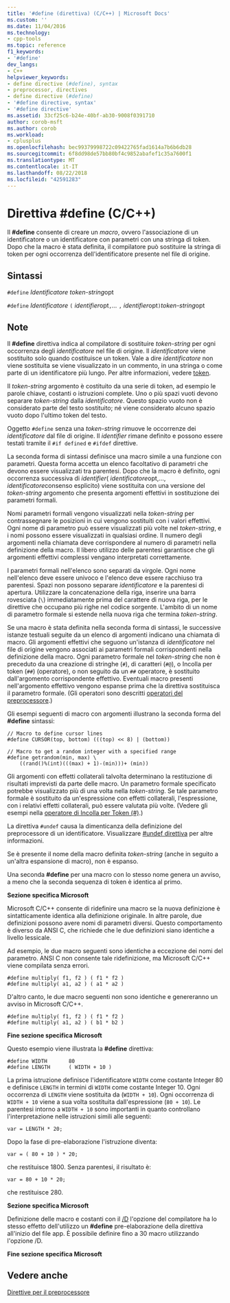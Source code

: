 ```yaml
---
title: '#define (direttiva) (C/C++) | Microsoft Docs'
ms.custom: ''
ms.date: 11/04/2016
ms.technology:
- cpp-tools
ms.topic: reference
f1_keywords:
- '#define'
dev_langs:
- C++
helpviewer_keywords:
- define directive (#define), syntax
- preprocessor, directives
- define directive (#define)
- '#define directive, syntax'
- '#define directive'
ms.assetid: 33cf25c6-b24e-40bf-ab30-9008f0391710
author: corob-msft
ms.author: corob
ms.workload:
- cplusplus
ms.openlocfilehash: bec99379998722c09422765fad1614a7b6b6db28
ms.sourcegitcommit: 6f8dd98de57bb80bf4c9852abafef1c35a7600f1
ms.translationtype: MT
ms.contentlocale: it-IT
ms.lasthandoff: 08/22/2018
ms.locfileid: "42591283"
---
```

# <a name="define-directive-cc"></a>Direttiva #define (C/C++)
Il **#define** consente di creare un *macro*, ovvero l'associazione di un identificatore o un identificatore con parametri con una stringa di token. Dopo che la macro è stata definita, il compilatore può sostituire la stringa di token per ogni occorrenza dell'identificatore presente nel file di origine.  
  
## <a name="syntax"></a>Sintassi

`#define` *Identificatore* *token-string*opt  
  
`#define` *Identificatore* `(` *identifier*opt`,`*...*  `,` *identifier*opt`)`*token-string*opt  
  
## <a name="remarks"></a>Note  
 
Il **#define** direttiva indica al compilatore di sostituire *token-string* per ogni occorrenza degli *identificatore* nel file di origine. Il *identificatore* viene sostituito solo quando costituisce un token. Vale a dire *identificatore* non viene sostituita se viene visualizzato in un commento, in una stringa o come parte di un identificatore più lungo. Per altre informazioni, vedere [token](../cpp/tokens-cpp.md).  
  
Il *token-string* argomento è costituito da una serie di token, ad esempio le parole chiave, costanti o istruzioni complete. Uno o più spazi vuoti devono separare *token-string* dalla *identificatore*. Questo spazio vuoto non è considerato parte del testo sostituito; né viene considerato alcuno spazio vuoto dopo l'ultimo token del testo.  
  
Oggetto `#define` senza una *token-string* rimuove le occorrenze dei *identificatore* dal file di origine. Il *identifier* rimane definito e possono essere testati tramite il `#if defined` e `#ifdef` direttive.  
  
La seconda forma di sintassi definisce una macro simile a una funzione con parametri. Questa forma accetta un elenco facoltativo di parametri che devono essere visualizzati tra parentesi. Dopo che la macro è definito, ogni occorrenza successiva di *identifier*( *identificatore*opt,..., *identificatore*consenso esplicito) viene sostituita con una versione del  *token-string* argomento che presenta argomenti effettivi in sostituzione dei parametri formali.  
  
Nomi parametri formali vengono visualizzati nella *token-string* per contrassegnare le posizioni in cui vengono sostituiti con i valori effettivi. Ogni nome di parametro può essere visualizzati più volte nel *token-string*, e i nomi possono essere visualizzati in qualsiasi ordine. Il numero degli argomenti nella chiamata deve corrispondere al numero di parametri nella definizione della macro. Il libero utilizzo delle parentesi garantisce che gli argomenti effettivi complessi vengano interpretati correttamente.  
  
I parametri formali nell'elenco sono separati da virgole. Ogni nome nell'elenco deve essere univoco e l'elenco deve essere racchiuso tra parentesi. Spazi non possono separare *identificatore* e la parentesi di apertura. Utilizzare la concatenazione della riga, inserire una barra rovesciata (`\`) immediatamente prima del carattere di nuova riga, per le direttive che occupano più righe nel codice sorgente. L'ambito di un nome di parametro formale si estende nella nuova riga che termina *token-string*.  
  
Se una macro è stata definita nella seconda forma di sintassi, le successive istanze testuali seguite da un elenco di argomenti indicano una chiamata di macro. Gli argomenti effettivi che seguono un'istanza di *identificatore* nel file di origine vengono associati ai parametri formali corrispondenti nella definizione della macro. Ogni parametro formale nel *token-string* che non è preceduto da una creazione di stringhe (`#`), di caratteri (`#@`), o Incolla per token (`##`) (operatore), o non seguito da un `##` operatore, è sostituito dall'argomento corrispondente effettivo. Eventuali macro presenti nell'argomento effettivo vengono espanse prima che la direttiva sostituisca il parametro formale. (Gli operatori sono descritti [operatori del preprocessore](../preprocessor/preprocessor-operators.md).)  
  
Gli esempi seguenti di macro con argomenti illustrano la seconda forma del **#define** sintassi:  
  
```  
// Macro to define cursor lines   
#define CURSOR(top, bottom) (((top) << 8) | (bottom))  
  
// Macro to get a random integer with a specified range   
#define getrandom(min, max) \  
    ((rand()%(int)(((max) + 1)-(min)))+ (min))  
```  
  
Gli argomenti con effetti collaterali talvolta determinano la restituzione di risultati imprevisti da parte delle macro. Un parametro formale specificato potrebbe visualizzato più di una volta nella *token-string*. Se tale parametro formale è sostituito da un'espressione con effetti collaterali, l'espressione, con i relativi effetti collaterali, può essere valutata più volte. (Vedere gli esempi nella [operatore di Incolla per Token (#)](../preprocessor/token-pasting-operator-hash-hash.md).)  
  
La direttiva `#undef` causa la dimenticanza della definizione del preprocessore di un identificatore. Visualizzare [#undef direttiva](../preprocessor/hash-undef-directive-c-cpp.md) per altre informazioni.  
  
Se è presente il nome della macro definita *token-string* (anche in seguito a un'altra espansione di macro), non è espanso.  
  
Una seconda **#define** per una macro con lo stesso nome genera un avviso, a meno che la seconda sequenza di token è identica al primo.  
  
**Sezione specifica Microsoft**  
  
Microsoft C/C++ consente di ridefinire una macro se la nuova definizione è sintatticamente identica alla definizione originale. In altre parole, due definizioni possono avere nomi di parametri diversi. Questo comportamento è diverso da ANSI C, che richiede che le due definizioni siano identiche a livello lessicale.  
  
Ad esempio, le due macro seguenti sono identiche a eccezione dei nomi del parametro. ANSI C non consente tale ridefinizione, ma Microsoft C/C++ viene compilata senza errori.  
  
```  
#define multiply( f1, f2 ) ( f1 * f2 )  
#define multiply( a1, a2 ) ( a1 * a2 )  
```  
  
D'altro canto, le due macro seguenti non sono identiche e genereranno un avviso in Microsoft C/C++.  
  
```  
#define multiply( f1, f2 ) ( f1 * f2 )  
#define multiply( a1, a2 ) ( b1 * b2 )  
```  
  
**Fine sezione specifica Microsoft**  
  
Questo esempio viene illustrata la **#define** direttiva:  
  
```  
#define WIDTH       80  
#define LENGTH      ( WIDTH + 10 )  
```  
  
La prima istruzione definisce l'identificatore `WIDTH` come costante Integer 80 e definisce `LENGTH` in termini di `WIDTH` come costante Integer 10. Ogni occorrenza di `LENGTH` viene sostituita da (`WIDTH + 10`). Ogni occorrenza di `WIDTH + 10` viene a sua volta sostituita dall'espressione (`80 + 10`). Le parentesi intorno a `WIDTH + 10` sono importanti in quanto controllano l'interpretazione nelle istruzioni simili alle seguenti:  
  
```  
var = LENGTH * 20;  
```  
  
Dopo la fase di pre-elaborazione l'istruzione diventa:  
  
```  
var = ( 80 + 10 ) * 20;  
```  
  
che restituisce 1800. Senza parentesi, il risultato è:  
  
```  
var = 80 + 10 * 20;  
```  
  
che restituisce 280.  
  
**Sezione specifica Microsoft**  
  
Definizione delle macro e costanti con il [/D](../build/reference/d-preprocessor-definitions.md) l'opzione del compilatore ha lo stesso effetto dell'utilizzo un **#define** pre-elaborazione della direttiva all'inizio del file app. È possibile definire fino a 30 macro utilizzando l'opzione /D.  
  
**Fine sezione specifica Microsoft**  
  
## <a name="see-also"></a>Vedere anche  

[Direttive per il preprocessore](../preprocessor/preprocessor-directives.md)